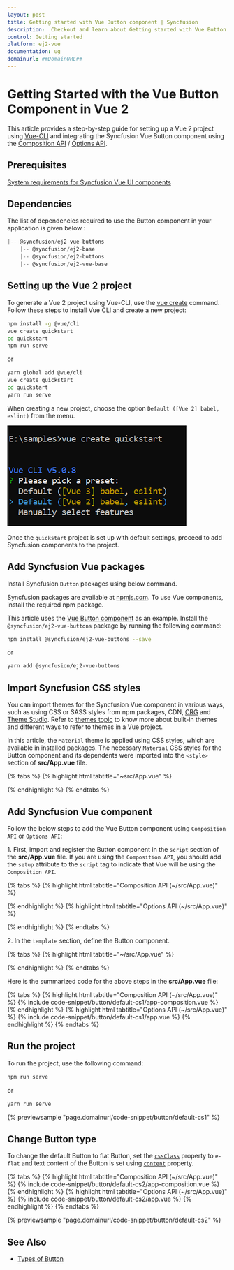 ```yaml
---
layout: post
title: Getting started with Vue Button component | Syncfusion
description:  Checkout and learn about Getting started with Vue Button component of Syncfusion Essential JS 2 and more details.
control: Getting started 
platform: ej2-vue
documentation: ug
domainurl: ##DomainURL##
---
```


# Getting Started with the Vue Button Component in Vue 2

This article provides a step-by-step guide for setting up a Vue 2 project using [Vue-CLI](https://cli.vuejs.org/) and integrating the Syncfusion Vue Button component using the [Composition API](https://vuejs.org/guide/introduction.html#composition-api) / [Options API](https://vuejs.org/guide/introduction.html#options-api).

## Prerequisites

[System requirements for Syncfusion Vue UI components](https://ej2.syncfusion.com/vue/documentation/system-requirements/)

## Dependencies

The list of dependencies required to use the Button component in your application is given below :

```js
|-- @syncfusion/ej2-vue-buttons
    |-- @syncfusion/ej2-base
    |-- @syncfusion/ej2-buttons
    |-- @syncfusion/ej2-vue-base
```

## Setting up the Vue 2 project

To generate a Vue 2 project using Vue-CLI, use the [vue create](https://cli.vuejs.org/#getting-started) command. Follow these steps to install Vue CLI and create a new project:

```bash
npm install -g @vue/cli
vue create quickstart
cd quickstart
npm run serve
```

or

```bash
yarn global add @vue/cli
vue create quickstart
cd quickstart
yarn run serve
```

When creating a new project, choose the option `Default ([Vue 2] babel, eslint)` from the menu.

![Vue 2 project](../appearance/images/vue2-terminal.png)

Once the `quickstart` project is set up with default settings, proceed to add Syncfusion components to the project.

## Add Syncfusion Vue packages

Install Syncfusion `Button` packages using below command.

Syncfusion packages are available at [npmjs.com](https://www.npmjs.com/search?q=ej2-vue). To use Vue components, install the required npm package.

This article uses the [Vue Button component](https://www.syncfusion.com/vue-components/vue-button) as an example. Install the `@syncfusion/ej2-vue-buttons` package by running the following command:

```bash
npm install @syncfusion/ej2-vue-buttons --save
```
or

```bash
yarn add @syncfusion/ej2-vue-buttons
```

## Import Syncfusion CSS styles

You can import themes for the Syncfusion Vue component in various ways, such as using CSS or SASS styles from npm packages, CDN, [CRG](https://ej2.syncfusion.com/javascript/documentation/common/custom-resource-generator/) and [Theme Studio](https://ej2.syncfusion.com/vue/documentation/appearance/theme-studio/). Refer to [themes topic](https://ej2.syncfusion.com/vue/documentation/appearance/theme/) to know more about built-in themes and different ways to refer to themes in a Vue project.

In this article, the `Material` theme is applied using CSS styles, which are available in installed packages. The necessary `Material` CSS styles for the Button component and its dependents were imported into the `<style>` section of **src/App.vue** file.

{% tabs %}
{% highlight html tabtitle="~src/App.vue" %}

<style>
  @import "../node_modules/@syncfusion/ej2-base/styles/material.css";
  @import "../node_modules/@syncfusion/ej2-buttons/styles/material.css";
</style>

{% endhighlight %}
{% endtabs %}

## Add Syncfusion Vue component

Follow the below steps to add the Vue Button component using `Composition API` or `Options API`:

1\. First, import and register the Button component in the `script` section of the **src/App.vue** file. If you are using the `Composition API`, you should add the `setup` attribute to the `script` tag to indicate that Vue will be using the `Composition API`.

{% tabs %}
{% highlight html tabtitle="Composition API (~/src/App.vue)" %}

<script setup>
import { ButtonComponent as EjsButton } from '@syncfusion/ej2-vue-buttons';
</script>

{% endhighlight %}
{% highlight html tabtitle="Options API (~/src/App.vue)" %}

<script>
import { ButtonComponent } from '@syncfusion/ej2-vue-buttons';
export default {
  components: {
    'ejs-button': ButtonComponent
  }
}
</script>

{% endhighlight %}
{% endtabs %}

2\. In the `template` section, define the Button component.

{% tabs %}
{% highlight html tabtitle="~/src/App.vue" %}

<template>
<ejs-button>Button</ejs-button>
</template>

{% endhighlight %}
{% endtabs %}

Here is the summarized code for the above steps in the **src/App.vue** file:

{% tabs %}
{% highlight html tabtitle="Composition API (~/src/App.vue)" %}
{% include code-snippet/button/default-cs1/app-composition.vue %}
{% endhighlight %}
{% highlight html tabtitle="Options API (~/src/App.vue)" %}
{% include code-snippet/button/default-cs1/app.vue %}
{% endhighlight %}
{% endtabs %}

## Run the project

To run the project, use the following command:

```bash
npm run serve
```

or

```bash
yarn run serve
```

{% previewsample "page.domainurl/code-snippet/button/default-cs1" %}

## Change Button type

To change the default Button to flat Button, set the [`cssClass`](https://ej2.syncfusion.com/vue/documentation/api/button/#cssclass) property to `e-flat` and text content of the Button is set using [`content`](https://ej2.syncfusion.com/vue/documentation/api/button/#content) property.

{% tabs %}
{% highlight html tabtitle="Composition API (~/src/App.vue)" %}
{% include code-snippet/button/default-cs2/app-composition.vue %}
{% endhighlight %}
{% highlight html tabtitle="Options API (~/src/App.vue)" %}
{% include code-snippet/button/default-cs2/app.vue %}
{% endhighlight %}
{% endtabs %}
        
{% previewsample "page.domainurl/code-snippet/button/default-cs2" %}

## See Also

* [Types of Button](./types-and-styles#button-types)